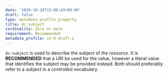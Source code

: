 ```yaml
---
date: '2020-10-28T15:00:43+00:00'
draft: false
type: metadata_profile_property
title: dc:subject
cardinality: Zero or more
requirement: Recommended
metadata_profile: v3-0-draft-2
---
```


`dc:subject` is used to describe the subject of *the resource*. It is **RECOMMENDED** that a URI be used for the value, however a literal value that identifies the subject may be provided instead. Both should preferably refer to a subject in a controlled vocabulary.
